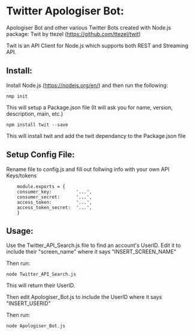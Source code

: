 # Twitter Apologiser Bot:

Apologiser Bot and other various Twitter Bots created with Node.js package: Twit by ttezel (https://github.com/ttezel/twit)

Twit is an API Client for Node.js which supports both REST and Streaming API.


## Install:

Install Node.js (https://nodejs.org/en/) and then run the following:

	nmp init 

This will setup a Package.json file (It will ask you for name, version, description, main, etc.)

	npm install twit --save

This will install twit and add the twit dependancy to the Package.json file

## Setup Config File:

Rename file to config.js and fill out follwing info with your own API Keys/tokens

		module.exports = {
		consumer_key:         '...',
		consumer_secret:      '...',
		access_token:         '...',
		access_token_secret:  '...',
		}

## Usage:

Use the Twitter_API_Search.js file to find an account's UserID. Edit it to include their "screen_name" where it says "INSERT_SCREEN_NAME"

Then run:
		
    node Twitter_API_Search.js

This will return their UserID.


Then edit Apologiser_Bot.js to include the UserID where it says "INSERT_USERID"

Then run:
		
    node Apologiser_Bot.js
